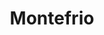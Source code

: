 ---
title: Montefrio
nombre_comunidad: Montefrio
municipio: Valdivia
departamento: Antioquia
descripcion: >-
  Es una comunidad ubicada a 50 minutos del casco urbano de Valdivia,  cuenta
  con una capacidad de liderazgo y JAC muy fuerte en el territorio, fue una de
  las primeras veredas que le apostaron a la sustitución de cultivos ilícitos.
  actualmente viven de actividades agrícolas.

  Las mujeres asumen liderazgo y se encuentran empoderadas frente a varios
  procesos del desarrollo del territorio.

  Cuenta con una presencia institucional fuerte gracias a las gestiones
  realizadas. Entre ellas "Colombia responde", Universidad de Antioquia,
  Humanizarte rural y EPM, entre otras.
num_personas: 136
num_familias: 45
min_distancia_casco_urbano: 45
km_distancia_casco_urbano: 25
vias_acceso: >-
  Se encuentra a 30 Km del casco urbano por la vía a la costa atlántica hasta
  Puerto Valdivia. Entrada por rieles, aproximadamente 50 minutos para llegar a
  la caseta comunal. Es una vía pendiente y con curvas pronunciadas.
infraestructura_comunitaria:
  - >-
    * Caseta comunitaria que a la vez la disponen para dar clases a los niños y
    niñas de preescolar a 5to grado.

    * Cancha de fútbol (en proceso de adecuación por parte de Colombia Responde)

    * COREDI 
  - |2-
     brinda la educación de bachillerato 
    * Finca Don Matias (Espacio de encuentro- Granja productiva)
notas_infraestructura_comunitaria: null
liderazgo_comunidad:
  - >-
    La vereda cuenta con liderazgos significativos princpalmente de las mujeres.
    La presidenta de la JAC lleva muchos años en este cargo y ha contribuído a
    la generación de nuevos liderazgos en la comunidad.
inclusion_diversidad_genero: >-
  La vereda ha realizado un proceso interesante con el apoyo de Humanizarte en
  temas de inclusión, diversidad y género a partir del empoderamiento de las 
  mujeres y el involucramiento de los hombres desde en enfoque agroecológico  y
  promoviendo relaciones que invitan a nuevas masculinidades
comentarios_conectividad: >-
  No se cuenta  con buena señal de ningún operador, en algunas casa se cuenta
  con antena satelital.
punto_SOLE: Caseta Comunal
comentarios_punto_SOLE:
  - XX embajadores
ppales_actividades_economicas_vocacion_productiva:
  - Su economía está basada en la agricultura
  - ' ganadería'
  - ' minería'
  - ' espacies menores (avicultura) y piscicultura.'
comentarios_ppales_actividades_economicas_vocacion_productiva: null
comunidad_sostenible_uso_suelo: Suelo con vocación agropecuaria, minería
org_con_proyeccion:
  - >-
    "* Fundación Mujeres Emprendedoras de Taraza: Es una asociación municipal
    con 52 asociados de los cuales 15 tienen un proyecto psicola en Piedras; 9
    familias pertenecen a esta comunidad. Iniciaron haces 6 meses en una finca
    en comodato por 5 años. En el momento cuenta con 6 estanques
  - ' solo están utilizando 3.  En promedio tienen 2'
  - >-
    500 alevinos en el momento.

    * Asopiedras: cuenta con 12 socios activos quienes explotan la piscicultura
    en 40 estanques ubicados en las viviendas.  Transforman el pescado en
    chorizo y butifarra; en el momento tienen el registro INVIMA vencido. Están
    a la espera de recibir unas semillas y capacitación por la UNAD.
servicios_publicos_comunidades_focalizadas: []
comunidades_focalizadas_educacion_infraestructura_educativa:
  - >-
    * Institución educativa  de preescolar  hasta 10° (300 estudiantes
    aproximadamente) y jornadas sabatinas.
comunidades_focalizadas_practicas_organizativas: []
conectividad_minima: Malo
iniciativas_priorizadas:
  - Piscicultura
org_focalizada: []
riesgo: null
otros_programas_USAID: []
alianzas_colaboradores: []
posibilidad_iniciativas_conjuntas_aliados_2: []
actividades_ocio:
  - Torneos de futbol
  - ' fiestas del agua'
  - ' fiestas parroquiales'
medios_comunicacion_narrativas_locales:
  - "Zona Activa\t\nCMT Colectivos de comunicaciones\t\nEmisora comunitaria Morena Estéreo "
num_visitas_realizadas: null
num_diagnosticos_rurales_participativos_realizados: null
infraestructura_salud_atencion_psicosocial:
  - >-
    La vereda no cuenta con infraestructura para acceder a servicios de salud.
    La comunidad se dirige al corregimiento de Puerto Valdivia o a la cebecera
    municipal para estos servicios.

    En cuanto la atención psicosocial
  - ' en la comunidad está la presencia de la Organización Humanizarte que desde hace varios años está trabajando el tema psicosocial principalmente con las mujeres creando una red llamada Mujeres Violetas que busca empoderar a la mujer desde diferentes dimensiones.'
notas_infraestructura_salud_atencion_psicosocial: null
num_visitas_predio: null
url: /reportes/montefrio
layout: comunidad
download_file: /reportes/montefrio.pdf

---